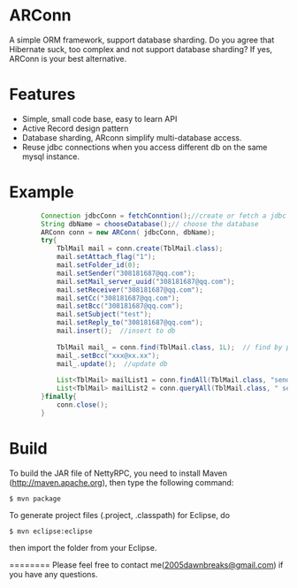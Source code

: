 ARConn
========

A simple ORM framework, support database sharding. Do you agree that  Hibernate suck, too complex and not support database sharding? If yes,  ARConn is your best alternative.


Features
========

  * Simple, small code base, easy to learn API
  * Active Record design pattern
  * Database sharding, ARconn simplify multi-database access.
  * Reuse jdbc connections when you access different db on the same mysql instance.
  
Example
========
```java
		Connection jdbcConn = fetchConntion();//create or fetch a jdbc connection
		String dbName = chooseDatabase();// choose the database
		ARConn conn = new ARConn( jdbcConn, dbName);
		try{
			TblMail mail = conn.create(TblMail.class);
			mail.setAttach_flag("1");
			mail.setFolder_id(0);
			mail.setSender("308181687@qq.com");
			mail.setMail_server_uuid("308181687@qq.com");
			mail.setReceiver("308181687@qq.com");
			mail.setCc("308181687@qq.com");
			mail.setBcc("308181687@qq.com");
			mail.setSubject("test");
			mail.setReply_to("308181687@qq.com");
			mail.insert();	//insert to db
			
			TblMail mail_ = conn.find(TblMail.class, 1L);  // find by primary key
			mail_.setBcc("xxx@xx.xx");
			mail_.update();  //update db
			
			List<TblMail> mailList1 = conn.findAll(TblMail.class, "sender", "308181687@qq.com");
			List<TblMail> mailList2 = conn.queryAll(TblMail.class, " sender = 308181687@qq.com ");
		}finally{
			conn.close();
		}
```
Build
========

To build the JAR file of NettyRPC, you need to install Maven (http://maven.apache.org), then type the following command:

    $ mvn package

To generate project files (.project, .classpath) for Eclipse, do

    $ mvn eclipse:eclipse

then import the folder from your Eclipse.


========
Please feel free to contact me(2005dawnbreaks@gmail.com) if you have any questions.
